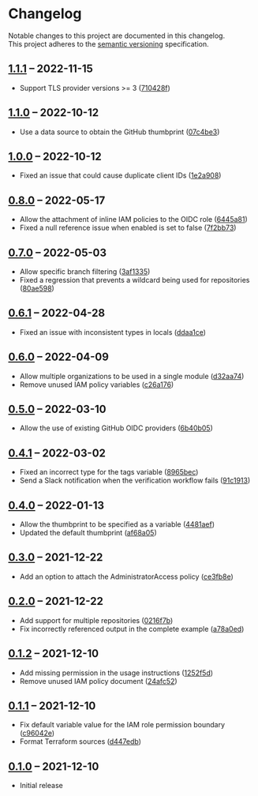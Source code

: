 # Changelog

Notable changes to this project are documented in this changelog.  
This project adheres to the [semantic versioning] specification.

## [1.1.1] – 2022-11-15

- Support TLS provider versions >= 3 ([710428f](https://github.com/unfunco/terraform-aws-oidc-github/commit/710428f4b6ef4e7a5b505f46a053a62c15d3e01c))

## [1.1.0] – 2022-10-12

- Use a data source to obtain the GitHub thumbprint ([07c4be3](https://github.com/unfunco/terraform-aws-oidc-github/commit/07c4be3c5569461f00209346dca61d5901ea789f))

## [1.0.0] – 2022-10-12

- Fixed an issue that could cause duplicate client IDs ([1e2a908](https://github.com/unfunco/terraform-aws-oidc-github/commit/1e2a9080933a96aaff681082e0878a38cfe787e2))

## [0.8.0] – 2022-05-17

- Allow the attachment of inline IAM policies to the OIDC role ([6445a81](https://github.com/unfunco/terraform-aws-oidc-github/commit/6445a81934184714cffa032370239a3e1be07380))
- Fixed a null reference issue when enabled is set to false ([7f2bb73](https://github.com/unfunco/terraform-aws-oidc-github/commit/7f2bb7351dbd62d34e4fa441d1949c16684d3c58))

## [0.7.0] – 2022-05-03

- Allow specific branch filtering ([3af1335](https://github.com/unfunco/terraform-aws-oidc-github/commit/3af133545de56f85a40dc76aacbd79f2b9fc8b26))
- Fixed a regression that prevents a wildcard being used for repositories ([80ae598](https://github.com/unfunco/terraform-aws-oidc-github/commit/80ae5981070a173d00c885b7444de23d94e56bef))

## [0.6.1] – 2022-04-28

- Fixed an issue with inconsistent types in locals ([ddaa1ce](https://github.com/unfunco/terraform-aws-oidc-github/commit/ddaa1cee0ede5475c3ba30238875de7e7eddef4c))

## [0.6.0] – 2022-04-09

- Allow multiple organizations to be used in a single module ([d32aa74](https://github.com/unfunco/terraform-aws-oidc-github/commit/d32aa74a2783db98196c7d6b2670dcf3bf6ae2fe))
- Remove unused IAM policy variables ([c26a176](https://github.com/unfunco/terraform-aws-oidc-github/commit/c26a17633c7823b5bdf0f208bea1dd2f48370880))

## [0.5.0] – 2022-03-10

- Allow the use of existing GitHub OIDC providers ([6b40b05](https://github.com/unfunco/terraform-aws-oidc-github/commit/6b40b05b203b9ed7f1d119f4613937446b8c3bcb))

## [0.4.1] – 2022-03-02

- Fixed an incorrect type for the tags variable ([8965bec](https://github.com/unfunco/terraform-aws-oidc-github/commit/8965becb055ca8f117b5d02bfc864133a35444e2))
- Send a Slack notification when the verification workflow fails ([91c1913](https://github.com/unfunco/terraform-aws-oidc-github/commit/91c1913a7e8eed9f9ef892e8d2973ada027e091f))

## [0.4.0] – 2022-01-13

- Allow the thumbprint to be specified as a variable ([4481aef](https://github.com/unfunco/terraform-aws-oidc-github/commit/4481aef9ccb2f4525f84b62f1e4eda4b6d49876f))
- Updated the default thumbprint ([af68a05](https://github.com/unfunco/terraform-aws-oidc-github/commit/af68a05de5b12d39d8f1120085ca4596bbcefa97))

## [0.3.0] – 2021-12-22

- Add an option to attach the AdministratorAccess policy ([ce3fb8e](https://github.com/unfunco/terraform-aws-oidc-github/commit/ce3fb8ee309833d3c2095d5557355fbff9416888))

## [0.2.0] – 2021-12-22

- Add support for multiple repositories ([0216f7b](https://github.com/unfunco/terraform-aws-oidc-github/commit/0216f7b5ffe409943efc9afd22e59278e5105ec9))
- Fix incorrectly referenced output in the complete example ([a78a0ed](https://github.com/unfunco/terraform-aws-oidc-github/commit/a78a0ed898f6429ac20c9fac4c7c85b3ca2d9310))

## [0.1.2] – 2021-12-10

- Add missing permission in the usage instructions ([1252f5d](https://github.com/unfunco/terraform-aws-oidc-github/commit/1252f5d0c4532e91a0f99c725c23202b1b278969))
- Remove unused IAM policy document ([24afc52](https://github.com/unfunco/terraform-aws-oidc-github/commit/24afc5258424f9e525624b3327c26d7db792b406))

## [0.1.1] – 2021-12-10

- Fix default variable value for the IAM role permission boundary ([c96042e](https://github.com/unfunco/terraform-aws-oidc-github/commit/c96042ed07daa1537b11ad89ba2d0b74b6ac887e))
- Format Terraform sources ([d447edb](https://github.com/unfunco/terraform-aws-oidc-github/commit/d447edbab405dba2db1cdb0b1ae375aa7317ff09))

## [0.1.0] – 2021-12-10

- Initial release

[0.1.0]: https://github.com/unfunco/terraform-aws-oidc-github/releases/tag/v0.1.0
[0.1.1]: https://github.com/unfunco/terraform-aws-oidc-github/compare/v0.1.0...v0.1.1
[0.1.2]: https://github.com/unfunco/terraform-aws-oidc-github/compare/v0.1.1...v0.1.2
[0.2.0]: https://github.com/unfunco/terraform-aws-oidc-github/compare/v0.1.2...v0.2.0
[0.3.0]: https://github.com/unfunco/terraform-aws-oidc-github/compare/v0.2.0...v0.3.0
[0.4.0]: https://github.com/unfunco/terraform-aws-oidc-github/compare/v0.3.0...v0.4.0
[0.4.1]: https://github.com/unfunco/terraform-aws-oidc-github/compare/v0.4.0...v0.4.1
[0.5.0]: https://github.com/unfunco/terraform-aws-oidc-github/compare/v0.4.1...v0.5.0
[0.6.0]: https://github.com/unfunco/terraform-aws-oidc-github/compare/v0.5.0...v0.6.0
[0.6.1]: https://github.com/unfunco/terraform-aws-oidc-github/compare/v0.6.0...v0.6.1
[0.7.0]: https://github.com/unfunco/terraform-aws-oidc-github/compare/v0.6.1...v0.7.0
[0.8.0]: https://github.com/unfunco/terraform-aws-oidc-github/compare/v0.7.0...v0.8.0
[1.0.0]: https://github.com/unfunco/terraform-aws-oidc-github/compare/v0.8.0...v1.0.0
[1.1.0]: https://github.com/unfunco/terraform-aws-oidc-github/compare/v1.0.0...v1.1.0
[1.1.1]: https://github.com/unfunco/terraform-aws-oidc-github/compare/v1.1.0...v1.1.1
[semantic versioning]: https://semver.org
